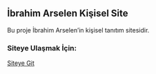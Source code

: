 ## İbrahim Arselen Kişisel Site
Bu proje İbrahim Arselen’in kişisel tanıtım sitesidir.

### Siteye Ulaşmak İçin:
[Siteye Git](https://ibrahimarselen.github.io/kisisel_tanitim_sitesi/)
